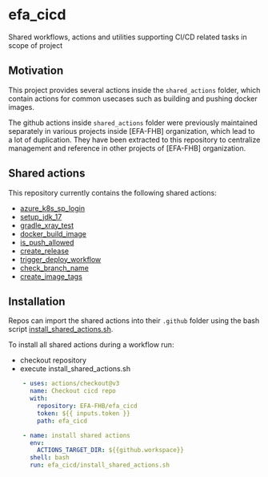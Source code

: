 # efa_cicd
Shared workflows, actions and utilities supporting CI/CD related tasks in scope of project

## Motivation

This project provides several actions inside the `shared_actions` folder, which contain
actions for common usecases such as building and pushing docker images. 

The github actions inside `shared_actions` folder were previously maintained separately in various projects inside [EFA-FHB] organization, 
which lead to a lot of duplication. They have been extracted to this repository to centralize management and reference in
other projects of [EFA-FHB] organization.

## Shared actions
This repository currently contains the following shared actions: 
- [azure_k8s_sp_login](shared_actions/azure_k8s_sp_login/README.md)
- [setup_jdk_17](shared_actions/setup_jdk_17/README.md)
- [gradle_xray_test](shared_actions/gradle_xray_test/README.md)
- [docker_build_image](shared_actions/docker_build_push_image/README.md)
- [is_push_allowed](shared_actions/is_push_allowed/README.md)
- [create_release](shared_actions/create_release/README.md)
- [trigger_deploy_workflow](shared_actions/trigger_deploy_workflow/README.md)
- [check_branch_name](shared_actions/check_branch_name/README.md)
- [create_image_tags](shared_actions/create_image_tags/README.md)


## Installation

Repos can import the shared actions into their `.github` folder using the bash script [install_shared_actions.sh](install_shared_actions.sh).

To install all shared actions during a workflow run: 
- checkout repository
- execute install_shared_actions.sh 

```yaml
    - uses: actions/checkout@v3
      name: Checkout cicd repo
      with:
        repository: EFA-FHB/efa_cicd
        token: ${{ inputs.token }}
        path: efa_cicd

    - name: install shared actions
      env:
        ACTIONS_TARGET_DIR: ${{github.workspace}}
      shell: bash
      run: efa_cicd/install_shared_actions.sh
```


